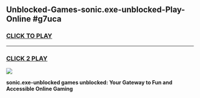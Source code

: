 
## Unblocked-Games-sonic.exe-unblocked-Play-Online #g7uca
<h3>
<a href="https://news.freeplayer.one?title=sonic.exe-unblocked&ref=3">CLICK TO PLAY</a></h3>
<hr>

<h3>
<a href="https://news.freeplayer.one?title=sonic.exe-unblocked&ref=3">CLICK 2 PLAY</a>
  
</h3>

<a href="https://news.freeplayer.one?title=sonic.exe-unblocked&ref=3"><img src="https://clearcache.store/games.png"></a>


**sonic.exe-unblocked games unblocked: Your Gateway to Fun and Accessible Online Gaming**
